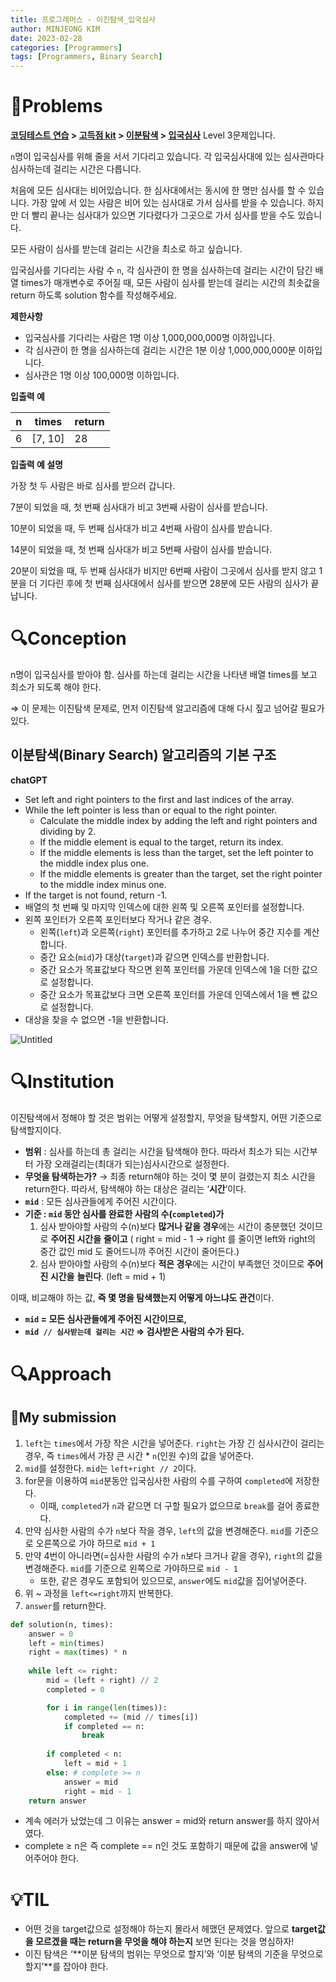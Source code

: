 ```yaml
---
title: 프로그래머스 - 이진탐색_입국심사
author: MINJEONG KIM
date: 2023-02-28
categories: [Programmers]
tags: [Programmers, Binary Search]
---
```


# 📖Problems

**[코딩테스트 연습](https://school.programmers.co.kr/learn/challenges) > [고득점 kit](https://school.programmers.co.kr/learn/challenges?tab=algorithm_practice_kit) > [이분탐색](https://school.programmers.co.kr/learn/courses/30/parts/12486) > [입국심사](https://school.programmers.co.kr/learn/courses/30/lessons/43238)**
Level 3문제입니다.

`n`명이 입국심사를 위해 줄을 서서 기다리고 있습니다. 각 입국심사대에 있는 심사관마다 심사하는데 걸리는 시간은 다릅니다.

처음에 모든 심사대는 비어있습니다. 한 심사대에서는 동시에 한 명만 심사를 할 수 있습니다. 가장 앞에 서 있는 사람은 비어 있는 심사대로 가서 심사를 받을 수 있습니다. 하지만 더 빨리 끝나는 심사대가 있으면 기다렸다가 그곳으로 가서 심사를 받을 수도 있습니다.

모든 사람이 심사를 받는데 걸리는 시간을 최소로 하고 싶습니다.

입국심사를 기다리는 사람 수 `n`, 각 심사관이 한 명을 심사하는데 걸리는 시간이 담긴 배열 times가 매개변수로 주어질 때, 모든 사람이 심사를 받는데 걸리는 시간의 최솟값을 return 하도록 solution 함수를 작성해주세요.

**제한사항**

- 입국심사를 기다리는 사람은 1명 이상 1,000,000,000명 이하입니다.
- 각 심사관이 한 명을 심사하는데 걸리는 시간은 1분 이상 1,000,000,000분 이하입니다.
- 심사관은 1명 이상 100,000명 이하입니다.

**입출력 예**

| n | times | return |
| --- | --- | --- |
| 6 | [7, 10] | 28 |

**입출력 예 설명**

가장 첫 두 사람은 바로 심사를 받으러 갑니다.

7분이 되었을 때, 첫 번째 심사대가 비고 3번째 사람이 심사를 받습니다.

10분이 되었을 때, 두 번째 심사대가 비고 4번째 사람이 심사를 받습니다.

14분이 되었을 때, 첫 번째 심사대가 비고 5번째 사람이 심사를 받습니다.

20분이 되었을 때, 두 번째 심사대가 비지만 6번째 사람이 그곳에서 심사를 받지 않고 1분을 더 기다린 후에 첫 번째 심사대에서 심사를 받으면 28분에 모든 사람의 심사가 끝납니다.

# 🔍Conception

n명이 입국심사를 받아야 함. 심사를 하는데 걸리는 시간을 나타낸 배열 times를 보고 최소가 되도록 해야 한다.

⇒ 이 문제는 이진탐색 문제로, 먼저 이진탐색 알고리즘에 대해 다시 짚고 넘어갈 필요가 있다.

## 이분탐색(Binary Search) 알고리즘의 기본 구조

**chatGPT**

- Set left and right pointers to the first and last indices of the array.
- While the left pointer is less than or equal to the right pointer.
    - Calculate the middle index by adding the left and right pointers and dividing by 2.
    - If the middle element is equal to the target, return its index.
    - If the middle elements is less than the target, set the left pointer to the middle index plus one.
    - If the middle elements is greater than the target, set the right pointer to the middle index minus one.
- If the target is not found, return -1.
- 배열의 첫 번째 및 마지막 인덱스에 대한 왼쪽 및 오른쪽 포인터를 설정합니다.
- 왼쪽 포인터가 오른쪽 포인터보다 작거나 같은 경우.
    - 왼쪽(`left`)과 오른쪽(`right`) 포인터를 추가하고 2로 나누어 중간 지수를 계산합니다.
    - 중간 요소(`mid`)가 대상(`target`)과 같으면 인덱스를 반환합니다.
    - 중간 요소가 목표값보다 작으면 왼쪽 포인터를 가운데 인덱스에 1을 더한 값으로 설정합니다.
    - 중간 요소가 목표값보다 크면 오른쪽 포인터를 가운데 인덱스에서 1을 뺀 값으로 설정합니다.
- 대상을 찾을 수 없으면 -1을 반환합니다.

![Untitled](https://user-images.githubusercontent.com/101111603/222944387-f8fcbccd-13db-4bbb-8648-9731aa553bba.png)

# 🔍Institution

이진탐색에서 정해야 할 것은 범위는 어떻게 설정할지, 무엇을 탐색할지, 어떤 기준으로 탐색할지이다.

- **범위** : 심사를 하는데 총 걸리는 시간을 탐색해야 한다. 따라서 최소가 되는 시간부터 가장 오래걸리는(최대가 되는)심사시간으로 설정한다.
- **무엇을 탐색하는가?** 
→ 최종 return해야 하는 것이 몇 분이 걸렸는지 최소 시간을 return한다. 따라서, 탐색해야 하는 대상은 걸리는 ‘**시간**’이다.
- **`mid`** : 모든 심사관들에게 주어진 시간이다.
- **기준 : `mid` 동안 심사를 완료한 사람의 수(`completed`)가**
    1. 심사 받아야할 사람의 수(n)보다 **많거나 같을 경우**에는 시간이 충분했던 것이므로 **주어진 시간을** **줄이고** ( right = mid - 1 -> right 를 줄이면 left와 right의 중간 값인 mid 도 줄어드니까 주어진 시간이 줄어든다.)
    2. 심사 받아야할 사람의 수(n)보다 **적은 경우**에는 시간이 부족했던 것이므로 **주어진 시간을** **늘린다**. (left = mid + 1)
    

이때, 비교해야 하는 값, **즉 몇 명을 탐색했는지 어떻게 아느냐도 관건**이다. 

- **`mid` = 모든 심사관들에게 주어진 시간이므로,**
- **`mid // 심사받는데 걸리는 시간` ⇒ 검사받은 사람의 수가 된다.**

# 🔍Approach

## 🚩My submission

1. `left`는 `times`에서 가장 작은 시간을 넣어준다. `right`는 가장 긴 심사시간이 걸리는 경우, 즉 `times`에서 가장 큰 시간 * `n`(인원 수)의 값을 넣어준다.
2. `mid`를 설정한다. `mid`는 `left+right // 2`이다.
3. for문을 이용하여 `mid`분동안 입국심사한 사람의 수를 구하여 `completed`에 저장한다.
    - 이때, `completed`가 `n`과 같으면 더 구할 필요가 없으므로 `break`를 걸어 종료한다.
4. 만약 심사한 사람의 수가 `n`보다 작을 경우, `left`의 값을 변경해준다. `mid`를 기준으로 오른쪽으로 가야 하므로 `mid + 1`
5. 만약 4번이 아니라면(=심사한 사람의 수가 `n`보다 크거나 같을 경우), `right`의 값을 변경해준다. `mid`를 기준으로 왼쪽으로 가야하므로 `mid - 1`
    - 또한, 같은 경우도 포함되어 있으므로, `answer`에도 `mid`값을 집어넣어준다.
6. 위 ~ 과정을 `left<=right`까지 반복한다.
7. `answer`를 return한다.

```python
def solution(n, times):
    answer = 0
    left = min(times)
    right = max(times) * n
    
    while left <= right:
        mid = (left + right) // 2
        completed = 0

        for i in range(len(times)):
            completed += (mid // times[i])
            if completed == n:
                break
            
        if completed < n:
            left = mid + 1
        else: # complete >= n
            answer = mid
            right = mid - 1
    return answer
```

- 계속 에러가 났었는데 그 이유는 answer = mid와 return answer를 하지 않아서였다.
- complete ≥ n은 즉 complete == n인 것도 포함하기 때문에 값을 answer에 넣어주어야 한다.

# 💡TIL

- 어떤 것을 target값으로 설정해야 하는지 몰라서 헤맸던 문제였다. 앞으로 **target값을 모르겠을 때는 return을 무엇을 해야 하는지** 보면 된다는 것을 명심하자!
- 이진 탐색은 ‘**이분 탐색의 범위는 무엇으로 할지’와 ‘이분 탐색의 기준을 무엇으로 할지’**를 잡아야 한다.
